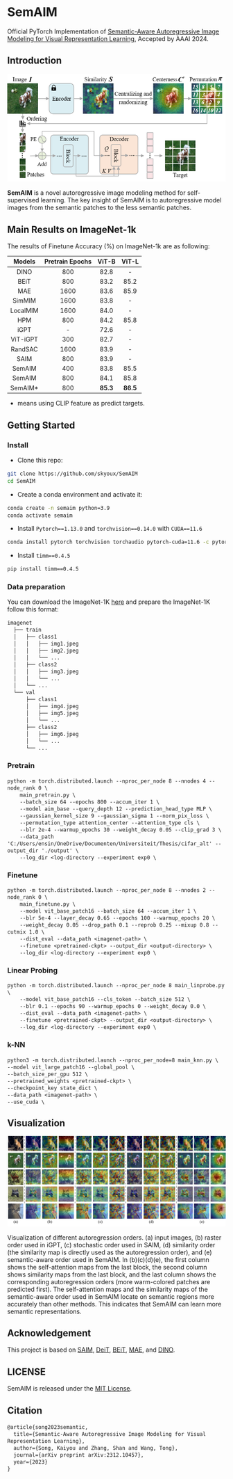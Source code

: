 # SemAIM
Official PyTorch Implementation of [Semantic-Aware Autoregressive Image Modeling for Visual Representation Learning](https://arxiv.org/abs/2312.10457), Accepted by AAAI 2024.
## Introduction
![Pipeline](./figures/SemAIM.png)

**SemAIM** is a novel autoregressive image modeling method for self-supervised learning. The key insight of SemAIM is to autoregressive model images from the semantic patches to the less semantic patches.

## Main Results on ImageNet-1k

The results of Finetune Accuracy (%) on ImageNet-1k are as following:

|  Models  | Pretrain Epochs |   ViT-B     |    ViT-L    |
| :------: | :-------------: | :---------: | :---------: |
|   DINO   |       800       |    82.8     |     -       |
|   BEiT   |       800       |    83.2     |     85.2    |
|   MAE    |      1600       |    83.6     |     85.9    |
|  SimMIM  |      1600       |    83.8     |     -       |
| LocalMIM |      1600       |    84.0     |     -       |
|   HPM    |       800       |    84.2     |     85.8    |
|   iGPT   |        -        |    72.6     |     -       |
| ViT-iGPT |       300       |    82.7     |     -       |
| RandSAC  |      1600       |    83.9     |     -       |
|   SAIM   |       800       |    83.9     |     -       |
|  SemAIM  |       400       |    83.8     |     85.5    |
|  SemAIM  |       800       |    84.1     |     85.8    |
|  SemAIM* |       800       |  **85.3**   |   **86.5**  |

* means using CLIP feature as predict targets.

## Getting Started

### Install
- Clone this repo:

```bash
git clone https://github.com/skyoux/SemAIM
cd SemAIM
```

- Create a conda environment and activate it:
```bash
conda create -n semaim python=3.9
conda activate semaim
```

- Install `Pytorch==1.13.0` and `torchvision==0.14.0` with `CUDA==11.6`

```bash
conda install pytorch torchvision torchaudio pytorch-cuda=11.6 -c pytorch -c nvidia
```

- Install `timm==0.4.5`

```bash
pip install timm==0.4.5
```

### Data preparation

You can download the ImageNet-1K [here](https://image-net.org) and prepare the ImageNet-1K follow this format:
```tree data
imagenet
  ├── train
  │   ├── class1
  │   │   ├── img1.jpeg
  │   │   ├── img2.jpeg
  │   │   └── ...
  │   ├── class2
  │   │   ├── img3.jpeg
  │   │   └── ...
  │   └── ...
  └── val
      ├── class1
      │   ├── img4.jpeg
      │   ├── img5.jpeg
      │   └── ...
      ├── class2
      │   ├── img6.jpeg
      │   └── ...
      └── ...
```

### Pretrain
```shell
python -m torch.distributed.launch --nproc_per_node 8 --nnodes 4 --node_rank 0 \
    main_pretrain.py \
    --batch_size 64 --epochs 800 --accum_iter 1 \
    --model aim_base --query_depth 12 --prediction_head_type MLP \
    --gaussian_kernel_size 9 --gaussian_sigma 1 --norm_pix_loss \
    --permutation_type attention_center --attention_type cls \
    --blr 2e-4 --warmup_epochs 30 --weight_decay 0.05 --clip_grad 3 \
    --data_path 'C:/Users/ensin/OneDrive/Documenten/Universiteit/Thesis/cifar_alt' --output_dir './output' \
    --log_dir <log-directory --experiment exp0 \ 
```

### Finetune
```shell
python -m torch.distributed.launch --nproc_per_node 8 --nnodes 2 --node_rank 0 \
    main_finetune.py \
    --model vit_base_patch16 --batch_size 64 --accum_iter 1 \
    --blr 5e-4 --layer_decay 0.65 --epochs 100 --warmup_epochs 20 \
    --weight_decay 0.05 --drop_path 0.1 --reprob 0.25 --mixup 0.8 --cutmix 1.0 \
    --dist_eval --data_path <imagenet-path> \
    --finetune <pretrained-ckpt> --output_dir <output-directory> \
    --log_dir <log-directory --experiment exp0 \
```

### Linear Probing
```shell
python -m torch.distributed.launch --nproc_per_node 8 main_linprobe.py \
    --model vit_base_patch16 --cls_token --batch_size 512 \
    --blr 0.1 --epochs 90 --warmup_epochs 0 --weight_decay 0.0 \
    --dist_eval --data_path <imagenet-path> \
    --finetune <pretrained-ckpt> --output_dir <output-directory> \
    --log_dir <log-directory --experiment exp0 \
```

### k-NN
```shell
python3 -m torch.distributed.launch --nproc_per_node=8 main_knn.py \
--model vit_large_patch16 --global_pool \
--batch_size_per_gpu 512 \
--pretrained_weights <pretrained-ckpt> \
--checkpoint_key state_dict \
--data_path <imagenet-path> \
--use_cuda \
```

## Visualization

![SemAIM-visualization](./figures/visualization.png)

Visualization of different autoregression orders. (a) input images, (b) raster order used in iGPT, (c) stochastic order used in SAIM, (d) similarity order (the similarity map is directly used as the autoregression order), and (e) semantic-aware order used in SemAIM. In (b)(c)(d)(e), the first column shows the self-attention maps from the last block, the second column shows similarity maps from the last block, and the last column shows the corresponding autoregression orders (more warm-colored patches are predicted first).
The self-attention maps and the similarity maps of the semantic-aware order used in SemAIM locate on semantic regions more accurately than
other methods. This indicates that SemAIM can learn more semantic representations.

## Acknowledgement

This project is based on [SAIM](https://github.com/qiy20/SAIM), [DeiT](https://github.com/facebookresearch/deit), [BEiT](https://github.com/microsoft/unilm/tree/master/beit), [MAE](https://github.com/facebookresearch/mae), and [DINO](https://github.com/facebookresearch/dino).

## LICENSE

SemAIM is released under the [MIT License](./LICENSE).

## Citation

```
@article{song2023semantic,
  title={Semantic-Aware Autoregressive Image Modeling for Visual Representation Learning},
  author={Song, Kaiyou and Zhang, Shan and Wang, Tong},
  journal={arXiv preprint arXiv:2312.10457},
  year={2023}
}
```

